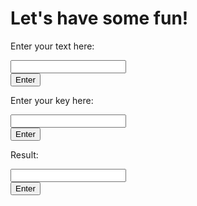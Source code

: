 <html>
<head>
</head>
<body>

<h1>Let's have some fun!</h1>

<p>Enter your text here:</p>
<form action="/action_page.php">
<input type="text" name="FirstName" value=""><br>
<input type="submit" value="Enter">


<p>Enter your key here:</p>
<form action="/action_page.php">
<input type="text" name="FirstName" value=""><br>
<input type="submit" value="Enter">

<p>Result:</p>
<form action="/action_page.php">
<input type="text" name="FirstName" value=""><br>
<input type="submit" value="Enter">


</body>
</html>
